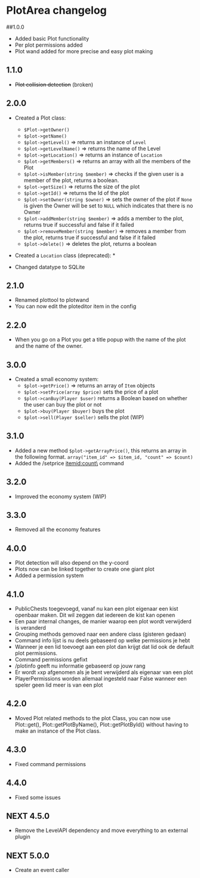 # PlotArea changelog

##1.0.0

* Added basic Plot functionality
* Per plot permissions added
* Plot wand added for more precise and easy plot making

## 1.1.0
* ~~Plot collision detection~~ (broken)

## 2.0.0
* Created a Plot class:
    * `$Plot->getOwner()`
    * `$plot->getName()`
    * `$plot->getLevel()` => returns an instance of `Level`
    * `$plot->getLevelName()` => returns the name of the Level
    * `$plot->getLocation()` => returns an instance of `Location`
    * `$plot->getMembers()` => returns an array with all the members of the Plot
    * `$plot->isMember(string $member)` => checks if the given user is a member of the plot, returns a boolean.
    * `$plot->getSize()` => returns the size of the plot
    * `$plot->getId()` => returns the Id of the plot
    * `$plot->setOwner(string $owner)` => sets the owner of the plot if `None` is given the Owner will be set to `NULL` which indicates that there is no Owner
    * `$plot->addMember(string $member)` => adds a member to the plot, returns true if successful and false if it failed
    * `$plot->removeMember(string $member)` => removes a member from the plot, returns true if successful and false if it failed
    * `$plot->delete()` => deletes the plot, returns a boolean
    
* Created a `Location` class (deprecated):
    * 
     
* Changed datatype to SQLite

## 2.1.0
* Renamed plottool to plotwand
* You can now edit the ploteditor item in the config

## 2.2.0
* When you go on a Plot you get a title popup with the name of the plot and the name of the owner.

## 3.0.0
* Created a small economy system:
    * `$plot->getPrice()` => returns an array of `Item` objects
    * `$plot->setPrice(array $price)` sets the price of a plot
    * `$plot->canBuy(Player $user)` returns a Boolean based on whether the user can buy the plot or not
    * `$plot->buy(Player $buyer)` buys the plot
    * `$plot->sell(Player $seller)` sells the plot (WIP)

## 3.1.0
* Added a new method `$plot->getArrayPrice()`, this returns an array in the following format. `array("item_id" => $item_id, "count" => $count)`
* Added the /setprice <itemid:count\> command

## 3.2.0

* Improved the economy system (WIP)

## 3.3.0 
* Removed all the economy features

## 4.0.0
* Plot detection will also depend on the y-coord
* Plots now can be linked together to create one giant plot
* Added a permission system

## 4.1.0
* PublicChests toegevoegd, vanaf nu kan een plot eigenaar een kist openbaar maken. Dit wil zeggen dat iedereen de kist kan openen
* Een paar internal changes, de manier waarop een plot wordt verwijderd is veranderd
* Grouping methods gemoved naar een andere class (gisteren gedaan)
* Command info lijst is nu deels gebaseerd op welke permissions je hebt
* Wanneer je een lid toevoegt aan een plot dan krijgt dat lid ook de default plot permissions.
* Command permissions gefixt
* /plotinfo geeft nu informatie gebaseerd op jouw rang
* Er wordt `x`xp afgenomen als je bent verwijderd als eigenaar van een plot
* PlayerPermissions worden allemaal ingesteld naar False wanneer een speler geen lid meer is van een plot

## 4.2.0
* Moved Plot related methods to the plot Class, you can now use Plot::get(), Plot::getPlotByName(), Plot::getPlotById() without having to make an instance of the Plot class.

## 4.3.0
* Fixed command permissions

## 4.4.0
* Fixed some issues

## NEXT 4.5.0
* Remove the LevelAPI dependency and move everything to an external plugin

## NEXT 5.0.0
* Create an event caller


